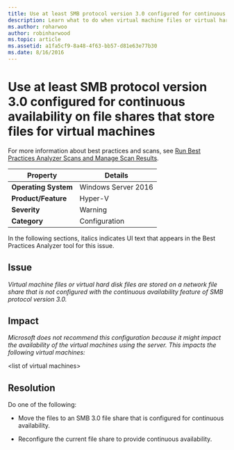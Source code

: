 ```yaml
---
title: Use at least SMB protocol version 3.0 configured for continuous availability on file shares that store files for virtual machines
description: Learn what to do when virtual machine files or virtual hard disk files are stored on a network file share that is not configured with the continuous availability feature of SMB protocol version 3.0.
ms.author: roharwoo
author: robinharwood
ms.topic: article
ms.assetid: a1fa5cf9-8a48-4f63-bb57-d81e63e77b30
ms.date: 8/16/2016
---
```

# Use at least SMB protocol version 3.0 configured for continuous availability on file shares that store files for virtual machines

For more information about best practices and scans, see [Run Best Practices Analyzer Scans and Manage Scan Results](/previous-versions/windows/it-pro/windows-server-2012-R2-and-2012/hh831400(v=ws.11)).

|Property|Details|
|-|-|
|**Operating System**|Windows Server 2016|
|**Product/Feature**|Hyper-V|
|**Severity**|Warning|
|**Category**|Configuration|

In the following sections, italics indicates UI text that appears in the Best Practices Analyzer tool for this issue.

## **Issue**
*Virtual machine files or virtual hard disk files are stored on a network file share that is not configured with the continuous availability feature of SMB protocol version 3.0.*

## **Impact**
*Microsoft does not recommend this configuration because it might impact the availability of the virtual machines using the server. This impacts the following virtual machines:*

\<list of virtual machines>

## **Resolution**
Do one of the following:

-   Move the files to an SMB 3.0 file share that is configured for continuous availability.

-   Reconfigure the current file share to provide continuous availability.
